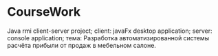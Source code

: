# CourseWork
Java rmi client-server project;
client: javaFx desktop application;
server: console application;
тема: Разработка автоматизированной системы расчёта прибыли от продаж в мебельном салоне.
